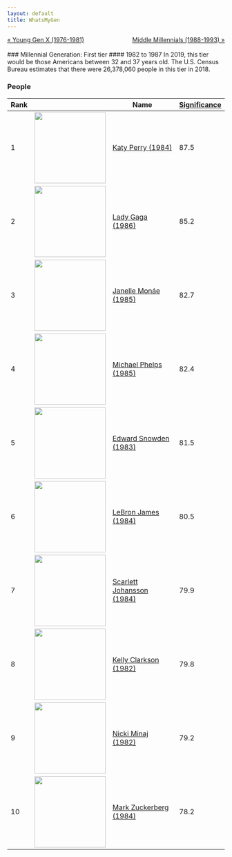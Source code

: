 ```yaml
---
layout: default
title: WhatsMyGen
---
```

<div style="overflow: hidden"><a href="/mike-gen/generations/genx-young.html" class="previous" style="float: left !important">&laquo; Young Gen X (1976-1981)</a><a href="/mike-gen/generations/millennial-middle.html" class="next" style="float: right !important">Middle Millennials (1988-1993) &raquo;</a></div>
<br>
### Millennial Generation: First tier
#### 1982 to 1987
In 2019, this tier would be those Americans between 32 and 37 years old. The U.S. Census Bureau estimates that there were 26,378,060 people in this tier in 2018. 

### People

Rank |     | Name                               | <a href="/mike-gen/FAQ.html#Significance">Significance</a> 
---- | --- | ---------------------------------- | -------- 
1    | <img src="https://upload.wikimedia.org/wikipedia/commons/d/d3/Katy_Perry_2019_by_Glenn_Francis.jpg" width="165" /> | [Katy Perry (1984)](https://en.wikipedia.org/wiki/Katy_Perry) | 87.5
2    | <img src="https://upload.wikimedia.org/wikipedia/commons/2/2c/Lady_Gaga_interview_2016.jpg" width="165" /> | [Lady Gaga (1986)](https://en.wikipedia.org/wiki/Lady_Gaga) | 85.2
3    | <img src="https://upload.wikimedia.org/wikipedia/commons/a/ae/Janelle_Monae_Paris_Fashion_Week_Autumn_Winter_2019.jpg" width="165" /> | [Janelle Monáe (1985)](https://en.wikipedia.org/wiki/Janelle_Mon%C3%A1e) | 82.7
4    | <img src="https://upload.wikimedia.org/wikipedia/commons/c/c7/Michael_Phelps_Rio_Olympics_2016.jpg" width="165" /> | [Michael Phelps (1985)](https://en.wikipedia.org/wiki/Michael_Phelps) | 82.4
5    | <img src="https://upload.wikimedia.org/wikipedia/commons/6/60/Edward_Snowden-2.jpg" width="165" /> | [Edward Snowden (1983)](https://en.wikipedia.org/wiki/Edward_Snowden) | 81.5
6    | <img src="https://upload.wikimedia.org/wikipedia/commons/2/25/Lebron_wizards_2017_%28cropped%29.jpg" width="165" /> | [LeBron James (1984)](https://en.wikipedia.org/wiki/LeBron_James) | 80.5
7    | <img src="https://upload.wikimedia.org/wikipedia/commons/1/1b/Scarlett_Johansson_SDCC_2013_by_Gage_Skidmore_1.jpg" width="165" /> | [Scarlett Johansson (1984)](https://en.wikipedia.org/wiki/Scarlett_Johansson) | 79.9
8    | <img src="https://upload.wikimedia.org/wikipedia/commons/5/54/Kelly_Clarkson_57th_Presidential_Inauguration-cropped2b.jpg" width="165" /> | [Kelly Clarkson (1982)](https://en.wikipedia.org/wiki/Kelly_Clarkson) | 79.8
9    | <img src="https://upload.wikimedia.org/wikipedia/commons/6/66/Nicki_Minaj_cropped.jpg" width="165" /> | [Nicki Minaj (1982)](https://en.wikipedia.org/wiki/Nicki_Minaj) | 79.2
10   | <img src="https://upload.wikimedia.org/wikipedia/commons/1/14/Mark_Zuckerberg_F8_2018_Keynote_%28cropped_2%29.jpg" width="165" /> | [Mark Zuckerberg (1984)](https://en.wikipedia.org/wiki/Mark_Zuckerberg) | 78.2
